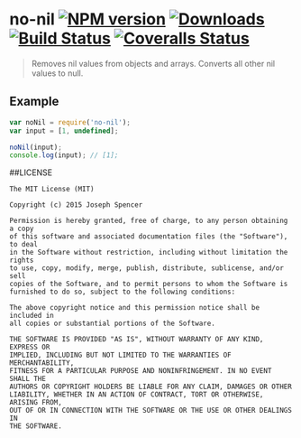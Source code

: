 # no-nil [![NPM version][npm-image]][npm-url] [![Downloads][downloads-image]][npm-url] [![Build Status][travis-image]][travis-url] [![Coveralls Status][coveralls-image]][coveralls-url]
> Removes nil values from objects and arrays.  Converts all other nil values to null.

## Example

```javascript
var noNil = require('no-nil');
var input = [1, undefined];

noNil(input);
console.log(input); // [1];
```

##LICENSE
``````
The MIT License (MIT)

Copyright (c) 2015 Joseph Spencer

Permission is hereby granted, free of charge, to any person obtaining a copy
of this software and associated documentation files (the "Software"), to deal
in the Software without restriction, including without limitation the rights
to use, copy, modify, merge, publish, distribute, sublicense, and/or sell
copies of the Software, and to permit persons to whom the Software is
furnished to do so, subject to the following conditions:

The above copyright notice and this permission notice shall be included in
all copies or substantial portions of the Software.

THE SOFTWARE IS PROVIDED "AS IS", WITHOUT WARRANTY OF ANY KIND, EXPRESS OR
IMPLIED, INCLUDING BUT NOT LIMITED TO THE WARRANTIES OF MERCHANTABILITY,
FITNESS FOR A PARTICULAR PURPOSE AND NONINFRINGEMENT. IN NO EVENT SHALL THE
AUTHORS OR COPYRIGHT HOLDERS BE LIABLE FOR ANY CLAIM, DAMAGES OR OTHER
LIABILITY, WHETHER IN AN ACTION OF CONTRACT, TORT OR OTHERWISE, ARISING FROM,
OUT OF OR IN CONNECTION WITH THE SOFTWARE OR THE USE OR OTHER DEALINGS IN
THE SOFTWARE.
``````

[downloads-image]: http://img.shields.io/npm/dm/no-nil.svg
[npm-url]: https://npmjs.org/package/no-nil
[npm-image]: http://img.shields.io/npm/v/no-nil.svg

[travis-url]: https://travis-ci.org/jsdevel/node-no-nil
[travis-image]: http://img.shields.io/travis/jsdevel/node-no-nil.svg

[coveralls-url]: https://coveralls.io/r/jsdevel/node-no-nil
[coveralls-image]: http://img.shields.io/coveralls/jsdevel/node-no-nil/master.svg
